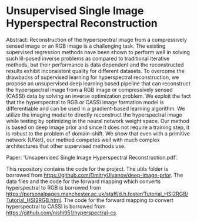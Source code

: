 # Unsupervised Single Image Hyperspectral Reconstruction 
Abstract: Reconstruction of the hyperspectral image from a compressively sensed image or an RGB image is a challenging task. The existing supervised regression methods have been shown to perform well in solving such ill-posed inverse problems as compared to traditional iterative methods, but their performance is data dependent and the reconstructed results exhibit inconsistent quality for different datasets. To overcome the drawbacks of supervised learning for hyperspectral reconstruction, we propose an unsupervised deep learning based pipeline that can reconstruct the hyperspectral image from a RGB image or compressively sensed (CASSI) data by solving an inverse optimization problem. We exploit the fact that the hyperspectral to RGB or CASSI image formation model is differentiable and can be used in a gradient-based learning algorithm. We utilize the imaging model to directly reconstruct the hyperspectral image while testing by optimizing in the neural network weight space. Our method is based on deep image prior and since it does not require a training step, it is robust to the problem of domain-shift. We show that even with a primitive network (UNet), our method competes well with much complex architectures that other supervised methods use.

Paper: 'Unsupervised Single Image Hyperspectral Reconstruction.pdf'.

This repository contains the code for the project. The utils folder is borrowed from https://github.com/DmitryUlyanov/deep-image-prior. The data files and the code for the forward mapping which converts hyperspectral to RGB is borrowed from https://personalpages.manchester.ac.uk/staff/d.h.foster/Tutorial_HSI2RGB/Tutorial_HSI2RGB.html. The code for the forward mapping to convert hyperspectral to CASSI is borrowed from https://github.com/nishi951/hyperspectral-cs. 


